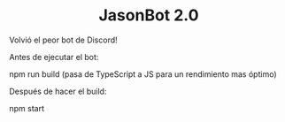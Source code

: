 <h1 style="text-align:center;">JasonBot 2.0</h1>

Volvió el peor bot de Discord!

Antes de ejecutar el bot:

npm run build (pasa de TypeScript a JS para un rendimiento mas óptimo)

Después de hacer el build:

npm start


